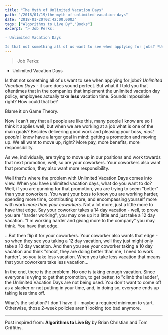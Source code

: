 ```yaml
---
title: "The Myth of Unlimited Vacation Days"
path: "/2018/01/19/the-myth-of-unlimited-vacation-days"
date: "2018-01-20T02:42:00.000Z"
tags: ["Algorithms to Live By","Books"]
excerpt: "> Job Perks:

- Unlimited Vacation Days

Is that not something all of us want to see when applying for jobs? *Unlimited Vacation Days* - it sure does sound perfect. But what if I told you that..."
---
```


> Job Perks:

- Unlimited Vacation Days

Is that not something all of us want to see when applying for jobs? *Unlimited Vacation Days* - it sure does sound perfect. But what if I told you that oftentimes that in the companies that implement the unlimited vacation day policy, employees actually take **less** vacation time. Sounds impossible right? How could that be?

Blame it on Game Theory.

Now I can't say that all people are like this, many people I know are so I think it applies well, but when we are working at a job what is one of the main goals? Besides delivering good work and pleasing your boss, *most people* I know have a larger goal in mind: getting a promotion and moving up. We all want to move up, right? More pay, more benefits, more responsibility.

As we, individually, are trying to move up in our positions and work towards that next promotion, well, so are your coworkers. Your coworkers also want that promotion, they also want more responsibility.

Well that's where the problem with Unlimited Vacation Days comes into view. When you have unlimited vacation days, what do you want to do? Well, if you are gunning for that promotion, you are trying to seem "better" than your coworkers. You want your boss to know you are working harder, spending more time, contributing more, and encompassing yourself more with work *more than your coworkers.* Not a lot more, just a little more to have that edge. Say your coworker takes a 14 day vacation - well, to prove you are "harder working", you may one up it a little and just take a 12 day vacation. "I'm working harder and giving more to the company" you may think. You have that edge.

...But then flip it for your coworkers. Your coworker also wants that edge - so when they see you taking a 12 day vacation, well they just might only take a 10 day vacation. And then you see your coworker taking a 10 day vacation and think "shoot, they are doing better than me, I need to work harder", so you take less vacation. When you take less vacation that means that your coworkers take less vacation...

In the end, there is the problem. No one is taking enough vacation. Since everyone is vying to get that promotion, to get better, to "climb the ladder", the Unlimited Vacation Days are not being used. You don't want to come off as a slacker or not putting in your time, and, in doing so, everyone ends up taking less time off.

What's the solution? I don't have it - maybe a required minimum to start. Otherwise, those 2-week policies aren't looking too bad anymore.

---

Post inspired from: **Algorithms to Live By** by Brian Christian and Tom Griffiths.
